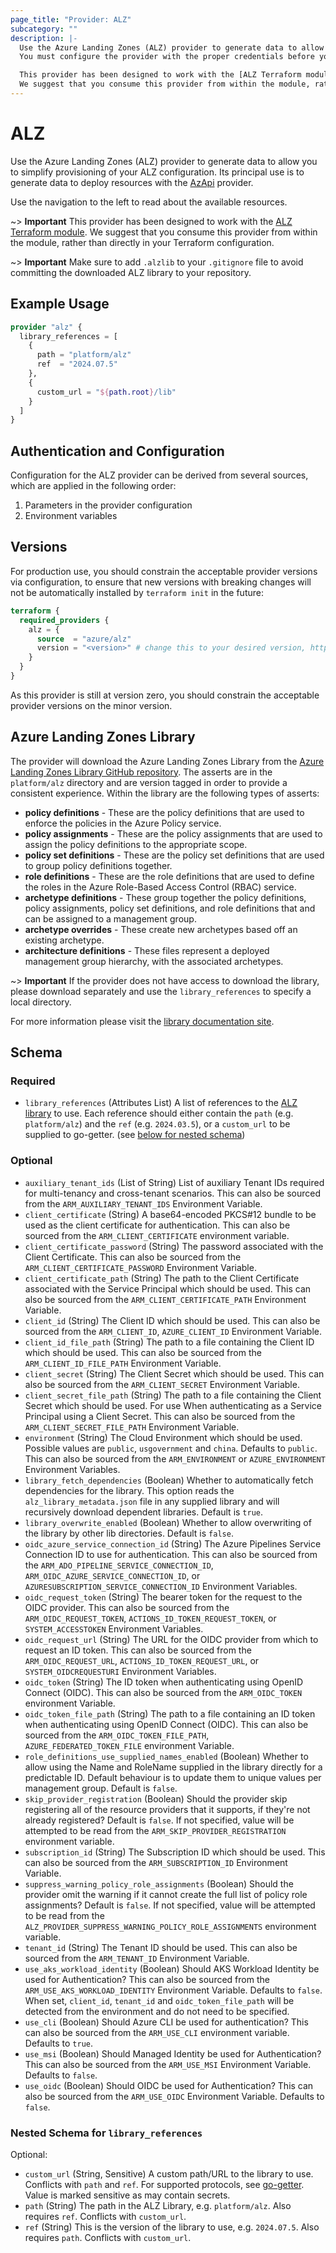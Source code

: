 ```yaml
---
page_title: "Provider: ALZ"
subcategory: ""
description: |-
  Use the Azure Landing Zones (ALZ) provider to generate data to allow you to easily provision your ALZ configuration.
  You must configure the provider with the proper credentials before you can use it.

  This provider has been designed to work with the [ALZ Terraform module](https://registry.terraform.io/modules/Azure/avm-ptn-alz/azurerm/latest).
  We suggest that you consume this provider from within the module, rather than directly in your Terraform configuration.
---
```


# ALZ

Use the Azure Landing Zones (ALZ) provider to generate data to allow you to simplify provisioning of your ALZ configuration.
Its principal use is to generate data to deploy resources with the [AzApi](https://github.com/Azure/terraform-provider-azapi) provider.

Use the navigation to the left to read about the available resources.

~> **Important** This provider has been designed to work with the [ALZ Terraform module](https://registry.terraform.io/modules/Azure/avm-ptn-alz/azurerm/latest). We suggest that you consume this provider from within the module, rather than directly in your Terraform configuration.

~> **Important** Make sure to add `.alzlib` to your `.gitignore` file to avoid committing the downloaded ALZ library to your repository.

## Example Usage

```terraform
provider "alz" {
  library_references = [
    {
      path = "platform/alz"
      ref  = "2024.07.5"
    },
    {
      custom_url = "${path.root}/lib"
    }
  ]
}
```

## Authentication and Configuration

Configuration for the ALZ provider can be derived from several sources, which are applied in the following order:

1. Parameters in the provider configuration
1. Environment variables

## Versions

For production use, you should constrain the acceptable provider versions via configuration, to ensure that new versions with breaking changes will not be automatically installed by `terraform init` in the future:

```terraform
terraform {
  required_providers {
    alz = {
      source  = "azure/alz"
      version = "<version>" # change this to your desired version, https://www.terraform.io/language/expressions/version-constraints
    }
  }
}
```

As this provider is still at version zero, you should constrain the acceptable provider versions on the minor version.

## Azure Landing Zones Library

The provider will download the Azure Landing Zones Library from the [Azure Landing Zones Library GitHub repository](https://github.com/Azure/Azure-Landing-Zones-Library).
The asserts are in the `platform/alz` directory and are version tagged in order to provide a consistent experience.
Within the library are the following types of asserts:

- **policy definitions** - These are the policy definitions that are used to enforce the policies in the Azure Policy service.
- **policy assignments** - These are the policy assignments that are used to assign the policy definitions to the appropriate scope.
- **policy set definitions** - These are the policy set definitions that are used to group policy definitions together.
- **role definitions** - These are the role definitions that are used to define the roles in the Azure Role-Based Access Control (RBAC) service.
- **archetype definitions** - These group together the policy definitions, policy assignments, policy set definitions, and role definitions that and can be assigned to a management group.
- **archetype overrides** - These create new archetypes based off an existing archetype.
- **architecture definitions** - These files represent a deployed management group hierarchy, with the associated archetypes.

~> **Important** If the provider does not have access to download the library, please download separately and use the `library_references` to specify a local directory.

For more information please visit the [library documentation site](https://azure.github.io/Azure-Landing-Zones-Library/).

<!-- schema generated by tfplugindocs -->
## Schema

### Required

- `library_references` (Attributes List) A list of references to the [ALZ library](https://aka.ms/alz/library) to use. Each reference should either contain the `path` (e.g. `platform/alz`) and the `ref` (e.g. `2024.03.5`), or a `custom_url` to be supplied to go-getter. (see [below for nested schema](#nestedatt--library_references))

### Optional

- `auxiliary_tenant_ids` (List of String) List of auxiliary Tenant IDs required for multi-tenancy and cross-tenant scenarios. This can also be sourced from the `ARM_AUXILIARY_TENANT_IDS` Environment Variable.
- `client_certificate` (String) A base64-encoded PKCS#12 bundle to be used as the client certificate for authentication. This can also be sourced from the `ARM_CLIENT_CERTIFICATE` environment variable.
- `client_certificate_password` (String) The password associated with the Client Certificate. This can also be sourced from the `ARM_CLIENT_CERTIFICATE_PASSWORD` Environment Variable.
- `client_certificate_path` (String) The path to the Client Certificate associated with the Service Principal which should be used. This can also be sourced from the `ARM_CLIENT_CERTIFICATE_PATH` Environment Variable.
- `client_id` (String) The Client ID which should be used. This can also be sourced from the `ARM_CLIENT_ID`, `AZURE_CLIENT_ID` Environment Variable.
- `client_id_file_path` (String) The path to a file containing the Client ID which should be used. This can also be sourced from the `ARM_CLIENT_ID_FILE_PATH` Environment Variable.
- `client_secret` (String) The Client Secret which should be used. This can also be sourced from the `ARM_CLIENT_SECRET` Environment Variable.
- `client_secret_file_path` (String) The path to a file containing the Client Secret which should be used. For use When authenticating as a Service Principal using a Client Secret. This can also be sourced from the `ARM_CLIENT_SECRET_FILE_PATH` Environment Variable.
- `environment` (String) The Cloud Environment which should be used. Possible values are `public`, `usgovernment` and `china`. Defaults to `public`. This can also be sourced from the `ARM_ENVIRONMENT` or `AZURE_ENVIRONMENT` Environment Variables.
- `library_fetch_dependencies` (Boolean) Whether to automatically fetch dependencies for the library. This option reads the `alz_library_metadata.json` file in any supplied library and will recursively download dependent libraries. Default is `true`.
- `library_overwrite_enabled` (Boolean) Whether to allow overwriting of the library by other lib directories. Default is `false`.
- `oidc_azure_service_connection_id` (String) The Azure Pipelines Service Connection ID to use for authentication. This can also be sourced from the `ARM_ADO_PIPELINE_SERVICE_CONNECTION_ID`, `ARM_OIDC_AZURE_SERVICE_CONNECTION_ID`, or `AZURESUBSCRIPTION_SERVICE_CONNECTION_ID` Environment Variables.
- `oidc_request_token` (String) The bearer token for the request to the OIDC provider. This can also be sourced from the `ARM_OIDC_REQUEST_TOKEN`, `ACTIONS_ID_TOKEN_REQUEST_TOKEN`, or `SYSTEM_ACCESSTOKEN` Environment Variables.
- `oidc_request_url` (String) The URL for the OIDC provider from which to request an ID token. This can also be sourced from the `ARM_OIDC_REQUEST_URL`, `ACTIONS_ID_TOKEN_REQUEST_URL`, or `SYSTEM_OIDCREQUESTURI` Environment Variables.
- `oidc_token` (String) The ID token when authenticating using OpenID Connect (OIDC). This can also be sourced from the `ARM_OIDC_TOKEN` environment Variable.
- `oidc_token_file_path` (String) The path to a file containing an ID token when authenticating using OpenID Connect (OIDC). This can also be sourced from the `ARM_OIDC_TOKEN_FILE_PATH`, `AZURE_FEDERATED_TOKEN_FILE` environment Variable.
- `role_definitions_use_supplied_names_enabled` (Boolean) Whether to allow using the Name and RoleName supplied in the library directly for a predictable ID. Default behaviour is to update them to unique values per management group. Default is `false`.
- `skip_provider_registration` (Boolean) Should the provider skip registering all of the resource providers that it supports, if they're not already registered? Default is `false`. If not specified, value will be attempted to be read from the `ARM_SKIP_PROVIDER_REGISTRATION` environment variable.
- `subscription_id` (String) The Subscription ID which should be used. This can also be sourced from the `ARM_SUBSCRIPTION_ID` Environment Variable.
- `suppress_warning_policy_role_assignments` (Boolean) Should the provider omit the warning if it cannot create the full list of policy role assignments? Default is `false`. If not specified, value will be attempted to be read from the `ALZ_PROVIDER_SUPPRESS_WARNING_POLICY_ROLE_ASSIGNMENTS` environment variable.
- `tenant_id` (String) The Tenant ID should be used. This can also be sourced from the `ARM_TENANT_ID` Environment Variable.
- `use_aks_workload_identity` (Boolean) Should AKS Workload Identity be used for Authentication? This can also be sourced from the `ARM_USE_AKS_WORKLOAD_IDENTITY` Environment Variable. Defaults to `false`. When set, `client_id`, `tenant_id` and `oidc_token_file_path` will be detected from the environment and do not need to be specified.
- `use_cli` (Boolean) Should Azure CLI be used for authentication? This can also be sourced from the `ARM_USE_CLI` environment variable. Defaults to `true`.
- `use_msi` (Boolean) Should Managed Identity be used for Authentication? This can also be sourced from the `ARM_USE_MSI` Environment Variable. Defaults to `false`.
- `use_oidc` (Boolean) Should OIDC be used for Authentication? This can also be sourced from the `ARM_USE_OIDC` Environment Variable. Defaults to `false`.

<a id="nestedatt--library_references"></a>
### Nested Schema for `library_references`

Optional:

- `custom_url` (String, Sensitive) A custom path/URL to the library to use. Conflicts with `path` and `ref`. For supported protocols, see [go-getter](https://pkg.go.dev/github.com/hashicorp/go-getter/v2). Value is marked sensitive as may contain secrets.
- `path` (String) The path in the ALZ Library, e.g. `platform/alz`. Also requires `ref`. Conflicts with `custom_url`.
- `ref` (String) This is the version of the library to use, e.g. `2024.07.5`. Also requires `path`. Conflicts with `custom_url`.

